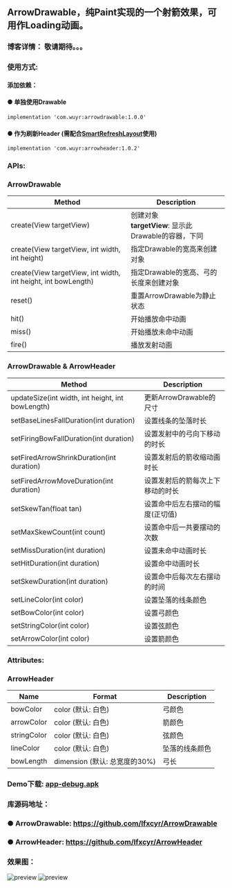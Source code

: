 ##  ArrowDrawable，纯Paint实现的一个射箭效果，可用作Loading动画。
### 博客详情： 敬请期待。。。

### 使用方式:
#### 添加依赖：

#### ● 单独使用Drawable
```
implementation 'com.wuyr:arrowdrawable:1.0.0'
```

#### ● 作为刷新Header (需配合[SmartRefreshLayout](https://github.com/scwang90/SmartRefreshLayout)使用)
```
implementation 'com.wuyr:arrowheader:1.0.2'
```


### APIs:
### ArrowDrawable
|Method|Description|
|------|-----------|
|create(View targetView)|创建对象<br>**targetView**: 显示此Drawable的容器，下同|
|create(View targetView, int width, int height)|指定Drawable的宽高来创建对象|
|create(View targetView, int width, int height, int bowLength)|指定Drawable的宽高、弓的长度来创建对象|
|reset()|重置ArrowDrawable为静止状态|
|hit()|开始播放命中动画|
|miss()|开始播放未命中动画|
|fire()|播放发射动画|

### ArrowDrawable & ArrowHeader
|Method|Description|
|------|-----------|
|updateSize(int width, int height, int bowLength)|更新ArrowDrawable的尺寸|
|setBaseLinesFallDuration(int duration)|设置线条的坠落时长|
|setFiringBowFallDuration(int duration)|设置发射中的弓向下移动的时长|
|setFiredArrowShrinkDuration(int duration)|设置发射后的箭收缩动画时长|
|setFiredArrowMoveDuration(int duration)|设置发射后的箭每次上下移动的时长|
|setSkewTan(float tan)|设置命中后左右摆动的幅度(正切值)|
|setMaxSkewCount(int count)|设置命中后一共要摆动的次数|
|setMissDuration(int duration)|设置未命中动画时长|
|setHitDuration(int duration)|设置命中动画时长|
|setSkewDuration(int duration)|设置命中后每次左右摆动的时间|
|setLineColor(int color)|设置坠落的线条颜色|
|setBowColor(int color)|设置弓颜色|
|setStringColor(int color)|设置弦颜色|
|setArrowColor(int color)|设置箭颜色|

### Attributes:
### ArrowHeader
|Name|Format|Description|
|----|-----|-----------|
|bowColor|color (默认: 白色)|弓颜色|
|arrowColor|color (默认: 白色)|箭颜色|
|stringColor|color (默认: 白色)|弦颜色|
|lineColor|color (默认: 白色)|坠落的线条颜色|
|bowLength|dimension (默认: 总宽度的30%)|弓长|


### Demo下载: [app-debug.apk](https://github.com/wuyr/ArrowDrawable/raw/master/app-debug.apk)
### 库源码地址： 
### ● ArrowDrawable: <https://github.com/Ifxcyr/ArrowDrawable>
### ● ArrowHeader: <https://github.com/Ifxcyr/ArrowHeader>

### 效果图：
![preview](https://github.com/wuyr/ArrowDrawable/raw/master/previews/preview1.gif) ![preview](https://github.com/wuyr/ArrowDrawable/raw/master/previews/preview2.gif)
